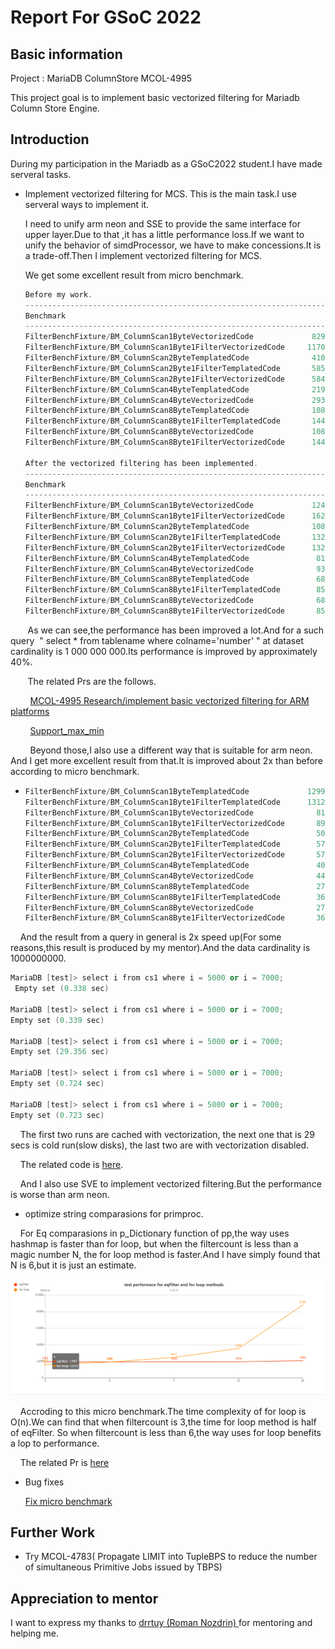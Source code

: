 # Report For GSoC 2022

## Basic information

Project : MariaDB ColumnStore MCOL-4995

This project goal is to implement basic vectorized filtering for Mariadb Column Store Engine.

## Introduction

During my participation in the Mariadb as a GSoC2022 student.I have made serveral tasks.

* Implement vectorized filtering for MCS. This is the main task.I use serveral ways to implement it.
  
  I need to unify arm neon and SSE to provide the same interface for upper layer.Due to that ,it has a little performance loss.If we want to unify the behavior of simdProcessor, we have to make concessions.It is a trade-off.Then I implement vectorized filtering for MCS.
  
  We get some excellent result from micro benchmark.
  
  ```cpp
  Before my work.
  -----------------------------------------------------------------------------------------------------
  Benchmark                                                           Time             CPU   Iterations
  -----------------------------------------------------------------------------------------------------
  FilterBenchFixture/BM_ColumnScan1ByteVectorizedCode             82923 ns        82925 ns         8351
  FilterBenchFixture/BM_ColumnScan1Byte1FilterVectorizedCode     117027 ns       117044 ns         5949
  FilterBenchFixture/BM_ColumnScan2ByteTemplatedCode              41096 ns        41098 ns        17019
  FilterBenchFixture/BM_ColumnScan2Byte1FilterTemplatedCode       58552 ns        58570 ns        11999
  FilterBenchFixture/BM_ColumnScan2Byte1FilterVectorizedCode      58474 ns        58490 ns        11934
  FilterBenchFixture/BM_ColumnScan4ByteTemplatedCode              21984 ns        21986 ns        31855
  FilterBenchFixture/BM_ColumnScan4ByteVectorizedCode             29395 ns        29413 ns        23626
  FilterBenchFixture/BM_ColumnScan8ByteTemplatedCode              10895 ns        10896 ns        64333
  FilterBenchFixture/BM_ColumnScan8Byte1FilterTemplatedCode       14439 ns        14453 ns        47839
  FilterBenchFixture/BM_ColumnScan8ByteVectorizedCode             10841 ns        10842 ns        63192
  FilterBenchFixture/BM_ColumnScan8Byte1FilterVectorizedCode      14414 ns        14428 ns        48412
  
  After the vectorized filtering has been implemented.
  -----------------------------------------------------------------------------------------------------
  Benchmark                                                           Time             CPU   Iterations
  -----------------------------------------------------------------------------------------------------
  FilterBenchFixture/BM_ColumnScan1ByteVectorizedCode             12492 ns        12495 ns        56003
  FilterBenchFixture/BM_ColumnScan1Byte1FilterVectorizedCode      16263 ns        16279 ns        42995
  FilterBenchFixture/BM_ColumnScan2ByteTemplatedCode              10872 ns        10875 ns        64348
  FilterBenchFixture/BM_ColumnScan2Byte1FilterTemplatedCode       13261 ns        13272 ns        52742
  FilterBenchFixture/BM_ColumnScan2Byte1FilterVectorizedCode      13269 ns        13277 ns        52677
  FilterBenchFixture/BM_ColumnScan4ByteTemplatedCode               8198 ns         8200 ns        85331
  FilterBenchFixture/BM_ColumnScan4ByteVectorizedCode              9381 ns         9392 ns        74545
  FilterBenchFixture/BM_ColumnScan8ByteTemplatedCode               6881 ns         6885 ns       101643
  FilterBenchFixture/BM_ColumnScan8Byte1FilterTemplatedCode        8574 ns         8595 ns        81450
  FilterBenchFixture/BM_ColumnScan8ByteVectorizedCode              6860 ns         6863 ns       101982
  FilterBenchFixture/BM_ColumnScan8Byte1FilterVectorizedCode       8588 ns         8603 ns        81351
  ```

       As we can see,the performance has been improved a lot.And for a such query  " select * from tablename where colname='number' " at  dataset cardinality is 1 000 000 000.Its performance is improved by approximately 40%.

       The related Prs are the follows.

        [MCOL-4995 Research/implement basic vectorized filtering for ARM platforms](https://github.com/mariadb-corporation/mariadb-columnstore-engine/pull/2427)

        [Support_max_min](https://github.com/mariadb-corporation/mariadb-columnstore-engine/pull/2458)

        Beyond those,I also use a different way that is suitable for arm neon. And I  get more excellent result from that.It is improved about 2x than before according to micro benchmark.

* ```cpp
  FilterBenchFixture/BM_ColumnScan1ByteTemplatedCode             129939 ns       129946 ns         5390
  FilterBenchFixture/BM_ColumnScan1Byte1FilterTemplatedCode      131282 ns       131301 ns         5328
  FilterBenchFixture/BM_ColumnScan1ByteVectorizedCode              8172 ns         8173 ns        85692
  FilterBenchFixture/BM_ColumnScan1Byte1FilterVectorizedCode       8975 ns         8992 ns        77879
  FilterBenchFixture/BM_ColumnScan2ByteTemplatedCode               5041 ns         5049 ns       138703
  FilterBenchFixture/BM_ColumnScan2Byte1FilterTemplatedCode        5775 ns         5791 ns       120794
  FilterBenchFixture/BM_ColumnScan2Byte1FilterVectorizedCode       5770 ns         5783 ns       121063
  FilterBenchFixture/BM_ColumnScan4ByteTemplatedCode               4084 ns         4086 ns       171615
  FilterBenchFixture/BM_ColumnScan4ByteVectorizedCode              4434 ns         4448 ns       157333
  FilterBenchFixture/BM_ColumnScan8ByteTemplatedCode               2779 ns         2781 ns       252110
  FilterBenchFixture/BM_ColumnScan8Byte1FilterTemplatedCode        3643 ns         3656 ns       191413
  FilterBenchFixture/BM_ColumnScan8ByteVectorizedCode              2781 ns         2782 ns       251334
  FilterBenchFixture/BM_ColumnScan8Byte1FilterVectorizedCode       3640 ns         3656 ns       191375
  ```

    And the result from a query in general is 2x speed up(For some reasons,this result is produced by my mentor).And the data cardinality is 1000000000.

```cpp
MariaDB [test]> select i from cs1 where i = 5000 or i = 7000;
 Empty set (0.338 sec)

MariaDB [test]> select i from cs1 where i = 5000 or i = 7000;
Empty set (0.339 sec)

MariaDB [test]> select i from cs1 where i = 5000 or i = 7000;
Empty set (29.356 sec)

MariaDB [test]> select i from cs1 where i = 5000 or i = 7000;
Empty set (0.724 sec)

MariaDB [test]> select i from cs1 where i = 5000 or i = 7000;
Empty set (0.723 sec)
```

    The first two runs are cached with vectorization, the next one that is 29 secs is cold run(slow disks), the last two are with vectorization disabled.

    The related code is [here](https://github.com/mariadb-corporation/mariadb-columnstore-engine/compare/develop...NTH19:mariadb-columnstore-engine:change_mask_arm_neon).

    And I also use SVE to implement vectorized filtering.But the performance is worse than arm neon.        

* optimize string comparasions for primproc.

    For Eq comparasions in p_Dictionary function of pp,the way uses hashmap is faster than for loop, but when the filtercount is less than a magic  number N, the for loop method is faster.And I have simply found that N is 6,but it is just an estimate.

![](./images/com.png)

    Accroding to this micro benchmark.The time complexity of for loop is O(n).We can find that when filtercount is 3,the time for loop method is half of eqFilter. So when filtercount is less than 6,the way uses for loop benefits a lop to performance.

    The related Pr is [here](https://github.com/mariadb-corporation/mariadb-columnstore-engine/pull/2525)

* Bug fixes
  
  [Fix micro benchmark](https://github.com/mariadb-corporation/mariadb-columnstore-engine/pull/2543)

## Further Work

* Try  MCOL-4783( Propagate LIMIT into TupleBPS to reduce the number of simultaneous Primitive Jobs issued by TBPS)

## Appreciation to mentor

I want to express my thanks to [drrtuy (Roman Nozdrin) ](https://github.com/drrtuy)for mentoring and helping me.
